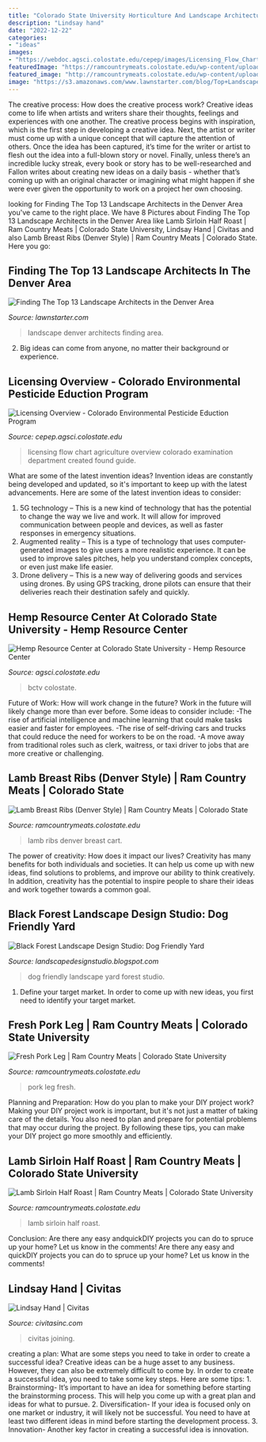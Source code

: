 ```yaml
---
title: "Colorado State University Horticulture And Landscape Architecture ~ Licensing Overview"
description: "Lindsay hand"
date: "2022-12-22"
categories:
- "ideas"
images:
- "https://webdoc.agsci.colostate.edu/cepep/images/Licensing_Flow_Chart_202016.png"
featuredImage: "https://ramcountrymeats.colostate.edu/wp-content/uploads/2015/07/Lamb-Products-003.jpg"
featured_image: "http://ramcountrymeats.colostate.edu/wp-content/uploads/2016/04/Lamb-Breast-Ribs-Denver-Style.jpg"
image: "https://s3.amazonaws.com/www.lawnstarter.com/blog/Top+Landscape+Designers/Denver/Landscape+Connection/traditional-landscape.jpg"
---
```



The creative process: How does the creative process work?
Creative ideas come to life when artists and writers share their thoughts, feelings and experiences with one another. The creative process begins with inspiration, which is the first step in developing a creative idea. Next, the artist or writer must come up with a unique concept that will capture the attention of others. Once the idea has been captured, it’s time for the writer or artist to flesh out the idea into a full-blown story or novel. Finally, unless there’s an incredible lucky streak, every book or story has to be well-researched and Fallon writes about creating new ideas on a daily basis - whether that’s coming up with an original character or imagining what might happen if she were ever given the opportunity to work on a project her own choosing.

	

		
looking for Finding The Top 13 Landscape Architects in the Denver Area you've came to the right place. We have 8 Pictures about Finding The Top 13 Landscape Architects in the Denver Area like Lamb Sirloin Half Roast | Ram Country Meats | Colorado State University, Lindsay Hand | Civitas and also Lamb Breast Ribs (Denver Style) | Ram Country Meats | Colorado State. Here you go:
		
    
## Finding The Top 13 Landscape Architects In The Denver Area

<img loading=lazy src="https://s3.amazonaws.com/www.lawnstarter.com/blog/Top+Landscape+Designers/Denver/Landscape+Connection/traditional-landscape.jpg" onerror="this.onerror=null;this.src='https://tse2.mm.bing.net/th?id=OIP.zGkgy-CQrdK5-HZzSZ0g6wHaEd&amp;pid=15.1';" alt="Finding The Top 13 Landscape Architects in the Denver Area">

_Source: lawnstarter.com_

>landscape denver architects finding area. 

	

2. Big ideas can come from anyone, no matter their background or experience.

    
## Licensing Overview - Colorado Environmental Pesticide Eduction Program

<img loading=lazy src="https://webdoc.agsci.colostate.edu/cepep/images/Licensing_Flow_Chart_202016.png" onerror="this.onerror=null;this.src='https://tse1.mm.bing.net/th?id=OIP.z55sXzjIETkPEcmjM1nYDwHaHa&amp;pid=15.1';" alt="Licensing Overview - Colorado Environmental Pesticide Eduction Program">

_Source: cepep.agsci.colostate.edu_

>licensing flow chart agriculture overview colorado examination department created found guide. 

	

What are some of the latest invention ideas?
Invention ideas are constantly being developed and updated, so it's important to keep up with the latest advancements. Here are some of the latest invention ideas to consider:
1. 5G technology – This is a new kind of technology that has the potential to change the way we live and work. It will allow for improved communication between people and devices, as well as faster responses in emergency situations.
2. Augmented reality – This is a type of technology that uses computer-generated images to give users a more realistic experience. It can be used to improve sales pitches, help you understand complex concepts, or even just make life easier.
3. Drone delivery – This is a new way of delivering goods and services using drones. By using GPS tracking, drone pilots can ensure that their deliveries reach their destination safely and quickly.

    
## Hemp Resource Center At Colorado State University - Hemp Resource Center

<img loading=lazy src="http://agsci.colostate.edu/hemp/wp-content/uploads/sites/105/2019/11/IMG_3333-1024x768.jpg" onerror="this.onerror=null;this.src='https://tse4.mm.bing.net/th?id=OIP.Zr24O06LoaKnUQBi4L8BWQHaFj&amp;pid=15.1';" alt="Hemp Resource Center at Colorado State University - Hemp Resource Center">

_Source: agsci.colostate.edu_

>bctv colostate. 

	

Future of Work: How will work change in the future?
Work in the future will likely change more than ever before. Some ideas to consider include:
-The rise of artificial intelligence and machine learning that could make tasks easier and faster for employees. 
-The rise of self-driving cars and trucks that could reduce the need for workers to be on the road. 
-A move away from traditional roles such as clerk, waitress, or taxi driver to jobs that are more creative or challenging.

    
## Lamb Breast Ribs (Denver Style) | Ram Country Meats | Colorado State

<img loading=lazy src="http://ramcountrymeats.colostate.edu/wp-content/uploads/2016/04/Lamb-Breast-Ribs-Denver-Style.jpg" onerror="this.onerror=null;this.src='https://tse1.mm.bing.net/th?id=OIP.4O9wutxPTOSwpF7FMkDIbQHaE6&amp;pid=15.1';" alt="Lamb Breast Ribs (Denver Style) | Ram Country Meats | Colorado State">

_Source: ramcountrymeats.colostate.edu_

>lamb ribs denver breast cart. 

	

The power of creativity: How does it impact our lives?
Creativity has many benefits for both individuals and societies. It can help us come up with new ideas, find solutions to problems, and improve our ability to think creatively. In addition, creativity has the potential to inspire people to share their ideas and work together towards a common goal.

    
## Black Forest Landscape Design Studio: Dog Friendly Yard

<img loading=lazy src="http://1.bp.blogspot.com/_0-jeU7Oj7X4/TCvEgSkOdNI/AAAAAAAABQs/vMup0g10KR0/s1600/BFIMG_4262.jpg" onerror="this.onerror=null;this.src='https://tse4.mm.bing.net/th?id=OIP.G-9gWHppm4DZexhuIZ_H5QHaE8&amp;pid=15.1';" alt="Black Forest Landscape Design Studio: Dog Friendly Yard">

_Source: landscapedesignstudio.blogspot.com_

>dog friendly landscape yard forest studio. 

	

1. Define your target market. In order to come up with new ideas, you first need to identify your target market.

    
## Fresh Pork Leg | Ram Country Meats | Colorado State University

<img loading=lazy src="https://ramcountrymeats.colostate.edu/wp-content/uploads/2016/06/Pork-Leg-3.jpg" onerror="this.onerror=null;this.src='https://tse4.mm.bing.net/th?id=OIP.BNFzOVu4aZFZIP7i0UjHzgHaEK&amp;pid=15.1';" alt="Fresh Pork Leg | Ram Country Meats | Colorado State University">

_Source: ramcountrymeats.colostate.edu_

>pork leg fresh. 

	

Planning and Preparation: How do you plan to make your DIY project work?
Making your DIY project work is important, but it's not just a matter of taking care of the details. You also need to plan and prepare for potential problems that may occur during the project. By following these tips, you can make your DIY project go more smoothly and efficiently.

    
## Lamb Sirloin Half Roast | Ram Country Meats | Colorado State University

<img loading=lazy src="https://ramcountrymeats.colostate.edu/wp-content/uploads/2015/07/Lamb-Products-003.jpg" onerror="this.onerror=null;this.src='https://tse3.mm.bing.net/th?id=OIP.tYSOay8VDn9CZsukIk9lPQHaE6&amp;pid=15.1';" alt="Lamb Sirloin Half Roast | Ram Country Meats | Colorado State University">

_Source: ramcountrymeats.colostate.edu_

>lamb sirloin half roast. 

	

Conclusion: Are there any easy andquickDIY projects you can do to spruce up your home? Let us know in the comments!
Are there any easy and quickDIY projects you can do to spruce up your home? Let us know in the comments!

    
## Lindsay Hand | Civitas

<img loading=lazy src="http://civitasinc.com/2013/wp-content/uploads/2021/06/IMG_0725_bw-1280x1707.jpg" onerror="this.onerror=null;this.src='https://tse4.mm.bing.net/th?id=OIP.AZoOk1YksZzJHeF9rFnLoAHaJ4&amp;pid=15.1';" alt="Lindsay Hand | Civitas">

_Source: civitasinc.com_

>civitas joining. 

	

creating a plan: What are some steps you need to take in order to create a successful idea?
Creative ideas can be a huge asset to any business. However, they can also be extremely difficult to come by. In order to create a successful idea, you need to take some key steps. Here are some tips: 1. Brainstorming- It’s important to have an idea for something before starting the brainstorming process. This will help you come up with a great plan and ideas for what to pursue. 2. Diversification- If your idea is focused only on one market or industry, it will likely not be successful. You need to have at least two different ideas in mind before starting the development process. 3. Innovation- Another key factor in creating a successful idea is innovation.


